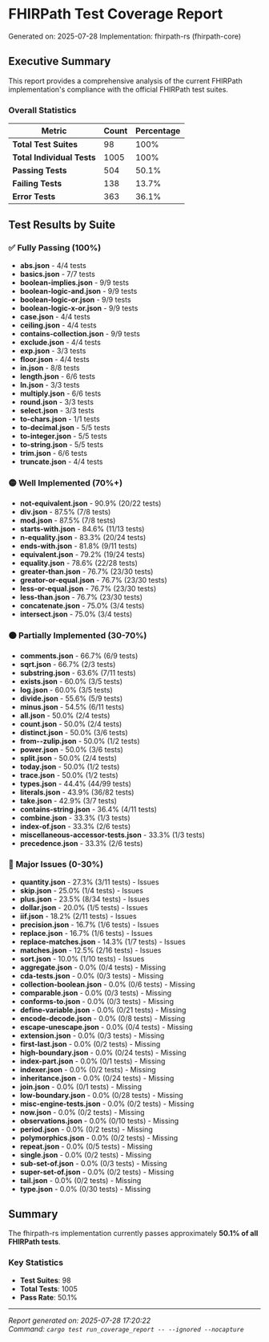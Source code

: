 # FHIRPath Test Coverage Report

Generated on: 2025-07-28
Implementation: fhirpath-rs (fhirpath-core)

## Executive Summary

This report provides a comprehensive analysis of the current FHIRPath implementation's compliance with the official FHIRPath test suites.

### Overall Statistics

| Metric | Count | Percentage |
|--------|-------|------------|
| **Total Test Suites** | 98 | 100% |
| **Total Individual Tests** | 1005 | 100% |
| **Passing Tests** | 504 | 50.1% |
| **Failing Tests** | 138 | 13.7% |
| **Error Tests** | 363 | 36.1% |

## Test Results by Suite

### ✅ Fully Passing (100%)

- **abs.json** - 4/4 tests
- **basics.json** - 7/7 tests
- **boolean-implies.json** - 9/9 tests
- **boolean-logic-and.json** - 9/9 tests
- **boolean-logic-or.json** - 9/9 tests
- **boolean-logic-x-or.json** - 9/9 tests
- **case.json** - 4/4 tests
- **ceiling.json** - 4/4 tests
- **contains-collection.json** - 9/9 tests
- **exclude.json** - 4/4 tests
- **exp.json** - 3/3 tests
- **floor.json** - 4/4 tests
- **in.json** - 8/8 tests
- **length.json** - 6/6 tests
- **ln.json** - 3/3 tests
- **multiply.json** - 6/6 tests
- **round.json** - 3/3 tests
- **select.json** - 3/3 tests
- **to-chars.json** - 1/1 tests
- **to-decimal.json** - 5/5 tests
- **to-integer.json** - 5/5 tests
- **to-string.json** - 5/5 tests
- **trim.json** - 6/6 tests
- **truncate.json** - 4/4 tests

### 🟡 Well Implemented (70%+)

- **not-equivalent.json** - 90.9% (20/22 tests)
- **div.json** - 87.5% (7/8 tests)
- **mod.json** - 87.5% (7/8 tests)
- **starts-with.json** - 84.6% (11/13 tests)
- **n-equality.json** - 83.3% (20/24 tests)
- **ends-with.json** - 81.8% (9/11 tests)
- **equivalent.json** - 79.2% (19/24 tests)
- **equality.json** - 78.6% (22/28 tests)
- **greater-than.json** - 76.7% (23/30 tests)
- **greator-or-equal.json** - 76.7% (23/30 tests)
- **less-or-equal.json** - 76.7% (23/30 tests)
- **less-than.json** - 76.7% (23/30 tests)
- **concatenate.json** - 75.0% (3/4 tests)
- **intersect.json** - 75.0% (3/4 tests)

### 🟠 Partially Implemented (30-70%)

- **comments.json** - 66.7% (6/9 tests)
- **sqrt.json** - 66.7% (2/3 tests)
- **substring.json** - 63.6% (7/11 tests)
- **exists.json** - 60.0% (3/5 tests)
- **log.json** - 60.0% (3/5 tests)
- **divide.json** - 55.6% (5/9 tests)
- **minus.json** - 54.5% (6/11 tests)
- **all.json** - 50.0% (2/4 tests)
- **count.json** - 50.0% (2/4 tests)
- **distinct.json** - 50.0% (3/6 tests)
- **from--zulip.json** - 50.0% (1/2 tests)
- **power.json** - 50.0% (3/6 tests)
- **split.json** - 50.0% (2/4 tests)
- **today.json** - 50.0% (1/2 tests)
- **trace.json** - 50.0% (1/2 tests)
- **types.json** - 44.4% (44/99 tests)
- **literals.json** - 43.9% (36/82 tests)
- **take.json** - 42.9% (3/7 tests)
- **contains-string.json** - 36.4% (4/11 tests)
- **combine.json** - 33.3% (1/3 tests)
- **index-of.json** - 33.3% (2/6 tests)
- **miscellaneous-accessor-tests.json** - 33.3% (1/3 tests)
- **precedence.json** - 33.3% (2/6 tests)

### 🔴 Major Issues (0-30%)

- **quantity.json** - 27.3% (3/11 tests) - Issues
- **skip.json** - 25.0% (1/4 tests) - Issues
- **plus.json** - 23.5% (8/34 tests) - Issues
- **dollar.json** - 20.0% (1/5 tests) - Issues
- **iif.json** - 18.2% (2/11 tests) - Issues
- **precision.json** - 16.7% (1/6 tests) - Issues
- **replace.json** - 16.7% (1/6 tests) - Issues
- **replace-matches.json** - 14.3% (1/7 tests) - Issues
- **matches.json** - 12.5% (2/16 tests) - Issues
- **sort.json** - 10.0% (1/10 tests) - Issues
- **aggregate.json** - 0.0% (0/4 tests) - Missing
- **cda-tests.json** - 0.0% (0/3 tests) - Missing
- **collection-boolean.json** - 0.0% (0/6 tests) - Missing
- **comparable.json** - 0.0% (0/3 tests) - Missing
- **conforms-to.json** - 0.0% (0/3 tests) - Missing
- **define-variable.json** - 0.0% (0/21 tests) - Missing
- **encode-decode.json** - 0.0% (0/8 tests) - Missing
- **escape-unescape.json** - 0.0% (0/4 tests) - Missing
- **extension.json** - 0.0% (0/3 tests) - Missing
- **first-last.json** - 0.0% (0/2 tests) - Missing
- **high-boundary.json** - 0.0% (0/24 tests) - Missing
- **index-part.json** - 0.0% (0/1 tests) - Missing
- **indexer.json** - 0.0% (0/2 tests) - Missing
- **inheritance.json** - 0.0% (0/24 tests) - Missing
- **join.json** - 0.0% (0/1 tests) - Missing
- **low-boundary.json** - 0.0% (0/28 tests) - Missing
- **misc-engine-tests.json** - 0.0% (0/2 tests) - Missing
- **now.json** - 0.0% (0/2 tests) - Missing
- **observations.json** - 0.0% (0/10 tests) - Missing
- **period.json** - 0.0% (0/2 tests) - Missing
- **polymorphics.json** - 0.0% (0/2 tests) - Missing
- **repeat.json** - 0.0% (0/5 tests) - Missing
- **single.json** - 0.0% (0/2 tests) - Missing
- **sub-set-of.json** - 0.0% (0/3 tests) - Missing
- **super-set-of.json** - 0.0% (0/2 tests) - Missing
- **tail.json** - 0.0% (0/2 tests) - Missing
- **type.json** - 0.0% (0/30 tests) - Missing

## Summary

The fhirpath-rs implementation currently passes approximately **50.1% of all FHIRPath tests**.

### Key Statistics
- **Test Suites**: 98
- **Total Tests**: 1005
- **Pass Rate**: 50.1%

---

*Report generated on: 2025-07-28 17:20:22*  
*Command: `cargo test run_coverage_report -- --ignored --nocapture`*
